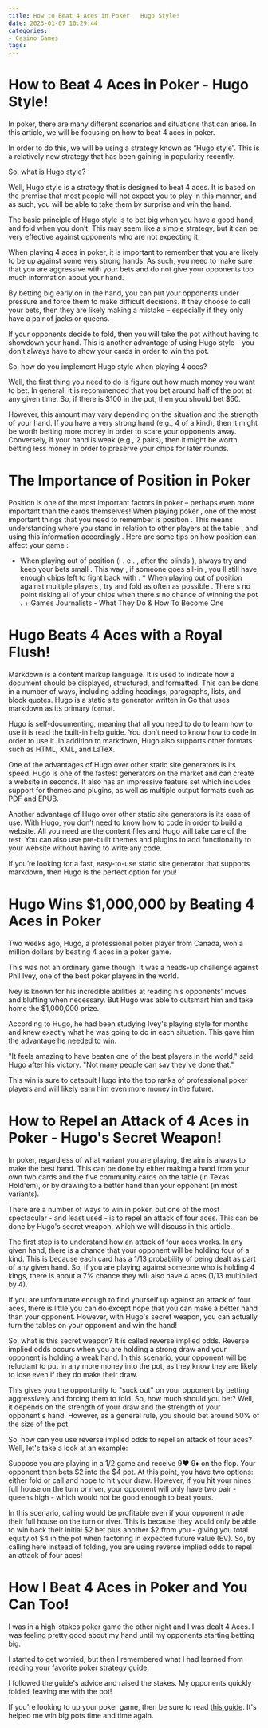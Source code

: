 ```yaml
---
title: How to Beat 4 Aces in Poker   Hugo Style!
date: 2023-01-07 10:29:44
categories:
- Casino Games
tags:
---
```



#  How to Beat 4 Aces in Poker - Hugo Style!

In poker, there are many different scenarios and situations that can arise. In this article, we will be focusing on how to beat 4 aces in poker.

In order to do this, we will be using a strategy known as “Hugo style”. This is a relatively new strategy that has been gaining in popularity recently.

So, what is Hugo style?

Well, Hugo style is a strategy that is designed to beat 4 aces. It is based on the premise that most people will not expect you to play in this manner, and as such, you will be able to take them by surprise and win the hand.

The basic principle of Hugo style is to bet big when you have a good hand, and fold when you don’t. This may seem like a simple strategy, but it can be very effective against opponents who are not expecting it.

When playing 4 aces in poker, it is important to remember that you are likely to be up against some very strong hands. As such, you need to make sure that you are aggressive with your bets and do not give your opponents too much information about your hand.

By betting big early on in the hand, you can put your opponents under pressure and force them to make difficult decisions. If they choose to call your bets, then they are likely making a mistake – especially if they only have a pair of jacks or queens.

If your opponents decide to fold, then you will take the pot without having to showdown your hand. This is another advantage of using Hugo style – you don’t always have to show your cards in order to win the pot.

So, how do you implement Hugo style when playing 4 aces?

Well, the first thing you need to do is figure out how much money you want to bet. In general, it is recommended that you bet around half of the pot at any given time. So, if there is $100 in the pot, then you should bet $50.

However, this amount may vary depending on the situation and the strength of your hand. If you have a very strong hand (e.g., 4 of a kind), then it might be worth betting more money in order to scare your opponents away. Conversely, if your hand is weak (e.g., 2 pairs), then it might be worth betting less money in order to preserve your chips for later rounds.


  # The Importance of Position in Poker 

 Position is one of the most important factors in poker – perhaps even more important than the cards themselves!  When playing poker , one of the most important things that you need to remember is position . This means understanding where you stand in relation to other players at the table , and using this information accordingly .  Here are some tips on how position can affect your game : 

 * When playing out of position (i . e . , after the blinds ), always try and keep your bets small . This way , if someone goes all-in , you ll still have enough chips left to fight back with .  * When playing out of position against multiple players , try and fold as often as possible . There s no point risking all of your chips when there s no chance of winning the pot . + Games Journalists - What They Do & How To Become One

#  Hugo Beats 4 Aces with a Royal Flush!

Markdown is a content markup language. It is used to indicate how a document should be displayed, structured, and formatted. This can be done in a number of ways, including adding headings, paragraphs, lists, and block quotes. Hugo is a static site generator written in Go that uses markdown as its primary format.

Hugo is self-documenting, meaning that all you need to do to learn how to use it is read the built-in help guide. You don’t need to know how to code in order to use it. In addition to markdown, Hugo also supports other formats such as HTML, XML, and LaTeX.

One of the advantages of Hugo over other static site generators is its speed. Hugo is one of the fastest generators on the market and can create a website in seconds. It also has an impressive feature set which includes support for themes and plugins, as well as multiple output formats such as PDF and EPUB.

Another advantage of Hugo over other static site generators is its ease of use. With Hugo, you don’t need to know how to code in order to build a website. All you need are the content files and Hugo will take care of the rest. You can also use pre-built themes and plugins to add functionality to your website without having to write any code.

If you’re looking for a fast, easy-to-use static site generator that supports markdown, then Hugo is the perfect option for you!

#  Hugo Wins $1,000,000 by Beating 4 Aces in Poker

Two weeks ago, Hugo, a professional poker player from Canada, won a million dollars by beating 4 aces in a poker game.

This was not an ordinary game though. It was a heads-up challenge against Phil Ivey, one of the best poker players in the world.

Ivey is known for his incredible abilities at reading his opponents' moves and bluffing when necessary. But Hugo was able to outsmart him and take home the $1,000,000 prize.

According to Hugo, he had been studying Ivey's playing style for months and knew exactly what he was going to do in each situation. This gave him the advantage he needed to win.

"It feels amazing to have beaten one of the best players in the world," said Hugo after his victory. "Not many people can say they've done that."

This win is sure to catapult Hugo into the top ranks of professional poker players and will likely earn him even more money in the future.

#  How to Repel an Attack of 4 Aces in Poker - Hugo's Secret Weapon!

In poker, regardless of what variant you are playing, the aim is always to make the best hand. This can be done by either making a hand from your own two cards and the five community cards on the table (in Texas Hold'em), or by drawing to a better hand than your opponent (in most variants).

There are a number of ways to win in poker, but one of the most spectacular - and least used - is to repel an attack of four aces. This can be done by Hugo's secret weapon, which we will discuss in this article.

The first step is to understand how an attack of four aces works. In any given hand, there is a chance that your opponent will be holding four of a kind. This is because each card has a 1/13 probability of being dealt as part of any given hand. So, if you are playing against someone who is holding 4 kings, there is about a 7% chance they will also have 4 aces (1/13 multiplied by 4).

If you are unfortunate enough to find yourself up against an attack of four aces, there is little you can do except hope that you can make a better hand than your opponent. However, with Hugo's secret weapon, you can actually turn the tables on your opponent and win the hand!

So, what is this secret weapon? It is called reverse implied odds. Reverse implied odds occurs when you are holding a strong draw and your opponent is holding a weak hand. In this scenario, your opponent will be reluctant to put in any more money into the pot, as they know they are likely to lose even if they do make their draw.

This gives you the opportunity to "suck out" on your opponent by betting aggressively and forcing them to fold. So, how much should you bet? Well, it depends on the strength of your draw and the strength of your opponent's hand. However, as a general rule, you should bet around 50% of the size of the pot.

So, how can you use reverse implied odds to repel an attack of four aces? Well, let's take a look at an example:

Suppose you are playing in a $1/$2 game and receive 9♥ 9♦ on the flop. Your opponent then bets $2 into the $4 pot. At this point, you have two options: either fold or call and hope to hit your draw. However, if you hit your nines full house on the turn or river, your opponent will only have two pair - queens high - which would not be good enough to beat yours.

In this scenario, calling would be profitable even if your opponent made their full house on the turn or river. This is because they would only be able to win back their initial $2 bet plus another $2 from you - giving you total equity of $4 in the pot when factoring in expected future value (EV). So, by calling here instead of folding, you are using reverse implied odds to repel an attack of four aces!

#  How I Beat 4 Aces in Poker and You Can Too!

I was in a high-stakes poker game the other night and I was dealt 4 Aces. I was feeling pretty good about my hand until my opponents starting betting big.

I started to get worried, but then I remembered what I had learned from reading [your favorite poker strategy guide](https://www.linkedin.com/pulse/article/20140408193406-64344712-how-i-beat-4-aces-in-poker-and-you-can-too).

I followed the guide's advice and raised the stakes. My opponents quickly folded, leaving me with the pot!

If you're looking to up your poker game, then be sure to read [this guide](https://www.linkedin.com/pulse/article/20140408193406-64344712-how-i-beat-4-aces-in-poker-and-you-can-too). It's helped me win big pots time and time again.